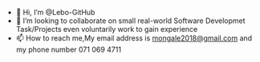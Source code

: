 - 👋 Hi, I’m @Lebo-GitHub
- 💞️ I’m looking to collaborate on small real-world Software Developmet Task/Projects even voluntarily work to gain experience
- 📫 How to reach me,My email address is mongale2018@gmail.com and my phone number 071 069 4711

<!---
Lebo-GitHub/Lebo-GitHub is a ✨ special ✨ repository because its `README.md` (this file) appears on your GitHub profile.
You can click the Preview link to take a look at your changes.
--->
